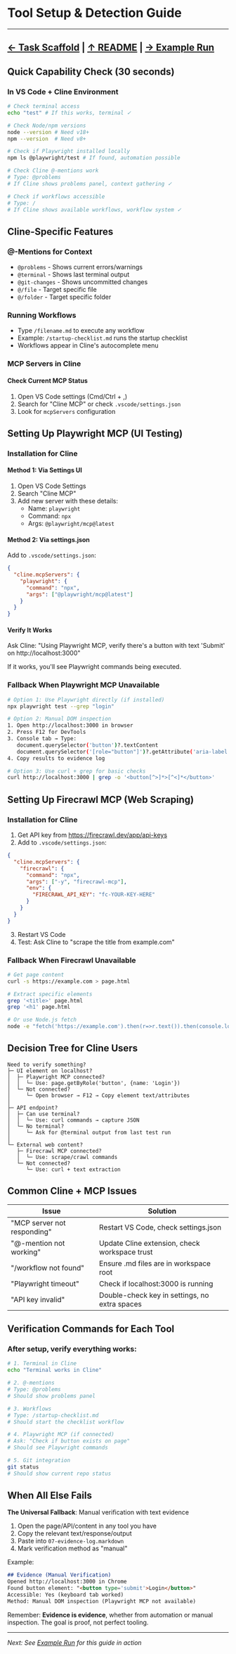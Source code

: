 # Tool Setup & Detection Guide

---
[← Task Scaffold](08-task-scaffold.markdown) | [↑ README](README.operator.markdown) | [→ Example Run](10-example-run-login.markdown)
---

## Quick Capability Check (30 seconds)

### In VS Code + Cline Environment

```bash
# Check terminal access
echo "test" # If this works, terminal ✓

# Check Node/npm versions
node --version # Need v18+
npm --version  # Need v8+

# Check if Playwright installed locally
npm ls @playwright/test # If found, automation possible

# Check Cline @-mentions work
# Type: @problems 
# If Cline shows problems panel, context gathering ✓

# Check if workflows accessible
# Type: /
# If Cline shows available workflows, workflow system ✓
```

## Cline-Specific Features

### @-Mentions for Context
- `@problems` - Shows current errors/warnings
- `@terminal` - Shows last terminal output
- `@git-changes` - Shows uncommitted changes
- `@/file` - Target specific file
- `@/folder` - Target specific folder

### Running Workflows
- Type `/filename.md` to execute any workflow
- Example: `/startup-checklist.md` runs the startup checklist
- Workflows appear in Cline's autocomplete menu

### MCP Servers in Cline

#### Check Current MCP Status
1. Open VS Code settings (Cmd/Ctrl + ,)
2. Search for "Cline MCP" or check `.vscode/settings.json`
3. Look for `mcpServers` configuration

## Setting Up Playwright MCP (UI Testing)

### Installation for Cline

#### Method 1: Via Settings UI
1. Open VS Code Settings
2. Search "Cline MCP"
3. Add new server with these details:
   - Name: `playwright`
   - Command: `npx`
   - Args: `@playwright/mcp@latest`

#### Method 2: Via settings.json
Add to `.vscode/settings.json`:
```json
{
  "cline.mcpServers": {
    "playwright": {
      "command": "npx",
      "args": ["@playwright/mcp@latest"]
    }
  }
}
```

#### Verify It Works
Ask Cline: "Using Playwright MCP, verify there's a button with text 'Submit' on http://localhost:3000"

If it works, you'll see Playwright commands being executed.

### Fallback When Playwright MCP Unavailable

```bash
# Option 1: Use Playwright directly (if installed)
npx playwright test --grep "login"

# Option 2: Manual DOM inspection
1. Open http://localhost:3000 in browser
2. Press F12 for DevTools
3. Console tab → Type:
   document.querySelector('button')?.textContent
   document.querySelector('[role="button"]')?.getAttribute('aria-label')
4. Copy results to evidence log

# Option 3: Use curl + grep for basic checks
curl http://localhost:3000 | grep -o '<button[^>]*>[^<]*</button>'
```

## Setting Up Firecrawl MCP (Web Scraping)

### Installation for Cline

1. Get API key from https://firecrawl.dev/app/api-keys
2. Add to `.vscode/settings.json`:
```json
{
  "cline.mcpServers": {
    "firecrawl": {
      "command": "npx",
      "args": ["-y", "firecrawl-mcp"],
      "env": {
        "FIRECRAWL_API_KEY": "fc-YOUR-KEY-HERE"
      }
    }
  }
}
```
3. Restart VS Code
4. Test: Ask Cline to "scrape the title from example.com"

### Fallback When Firecrawl Unavailable

```bash
# Get page content
curl -s https://example.com > page.html

# Extract specific elements
grep '<title>' page.html
grep '<h1' page.html

# Or use Node.js fetch
node -e "fetch('https://example.com').then(r=>r.text()).then(console.log)"
```

## Decision Tree for Cline Users

```
Need to verify something?
├─ UI element on localhost?
│  ├─ Playwright MCP connected?
│  │  └─ Use: page.getByRole('button', {name: 'Login'})
│  └─ Not connected?
│     └─ Open browser → F12 → Copy element text/attributes
│
├─ API endpoint?
│  ├─ Can use terminal?
│  │  └─ Use: curl commands → capture JSON
│  └─ No terminal?
│     └─ Ask for @terminal output from last test run
│
└─ External web content?
   ├─ Firecrawl MCP connected?
   │  └─ Use: scrape/crawl commands
   └─ Not connected?
      └─ Use: curl + text extraction
```

## Common Cline + MCP Issues

| Issue | Solution |
|-------|----------|
| "MCP server not responding" | Restart VS Code, check settings.json |
| "@-mention not working" | Update Cline extension, check workspace trust |
| "/workflow not found" | Ensure .md files are in workspace root |
| "Playwright timeout" | Check if localhost:3000 is running |
| "API key invalid" | Double-check key in settings, no extra spaces |

## Verification Commands for Each Tool

### After setup, verify everything works:

```bash
# 1. Terminal in Cline
echo "Terminal works in Cline"

# 2. @-mentions
# Type: @problems
# Should show problems panel

# 3. Workflows  
# Type: /startup-checklist.md
# Should start the checklist workflow

# 4. Playwright MCP (if connected)
# Ask: "Check if button exists on page"
# Should see Playwright commands

# 5. Git integration
git status
# Should show current repo status
```

## When All Else Fails

**The Universal Fallback**: Manual verification with text evidence

1. Open the page/API/content in any tool you have
2. Copy the relevant text/response/output
3. Paste into `07-evidence-log.markdown`
4. Mark verification method as "manual"

Example:
```markdown
## Evidence (Manual Verification)
Opened http://localhost:3000 in Chrome
Found button element: "<button type='submit'>Login</button>"
Accessible: Yes (keyboard tab worked)
Method: Manual DOM inspection (Playwright MCP not available)
```

Remember: **Evidence is evidence**, whether from automation or manual inspection. The goal is proof, not perfect tooling.

---

*Next: See [Example Run](10-example-run-login.markdown) for this guide in action*
